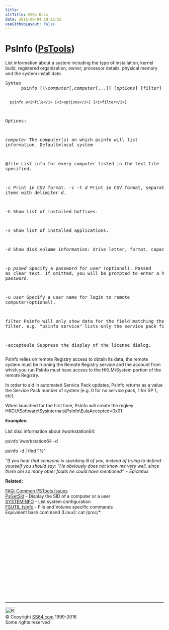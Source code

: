 ```yaml
---
title:
altTitle: SS64 Docs
date: 2016-09-04 19:26:55
useGithubLayout: false
---
```

<!-- #BeginLibraryItem "/Library/head_nt.lbi" --><!-- #EndLibraryItem --><h1>PsInfo (<abbr title="Download the PsTools suite"><a href="http://technet.microsoft.com/en-us/sysinternals">PsTools</a></abbr>)</h1>
<p>List information about a system including the type of installation, kernel build, registered organization,  owner, processor details, physical memory and the system install date.</p>
<pre>Syntax
      psinfo [\\<i>computer</i>[,<i>computer</i>[,..]] [<i>options</i>] [<i>filter</i>]

      psinfo @<i>file</i> [<i>options</i>] [<i>filter</i>]

Options:

   <i>computer</i>   The computer(s) on which psinfo will list information. Default=local system 
               
   @<i>file</i>      List info for every computer listed in the text file specified.

   -c         Print in CSV format.
   -c -t <i>d</i>    Print in CSV format, separate items with delimiter <i>d</i>.

   -h         Show list of installed hotfixes.

   -s         Show list of installed applications.

   -d         Show disk volume information: drive letter, format, capacity.

   -p <i>psswd</i>   Specify a password for <i>user</i> (optional). Passed as clear text.
              If omitted, you will be prompted to enter a hidden password.

   -u <i>user</i>    Specify a user name for login to remote computer(optional).

   <i>filter</i>     Psinfo will only show data for the field matching the filter. 
               e.g. "psinfo service" lists only the service pack field.

   -accepteula Suppress the display of the license dialog.</pre>
<p>PsInfo relies on remote Registry access to obtain its data, the remote system must be running the Remote Registry service and the account from which you run PsInfo must have access to the HKLM\System portion of the remote Registry.</p>
<p>In order to aid in automated Service Pack updates, PsInfo returns as a value the Service Pack number of system (e.g. 0 for no service pack, 1 for SP 1, etc).</p>
<p>When launched for the first time, PsInfo will create the regkey <br>
<span class="code">HKCU\Software\Sysinternals\PsInfo\EulaAccepted=0x01</span></p>
<p><b>Examples:</b><br>
<br>
List disc information about  \\workstation64:</p>
<p class="code">psinfo \\workstation64 -d</p>
<p class="code">psinfo  -d | find "%"</p>
<p class="quote"><i>“If you hear that someone is speaking ill of you, instead of trying to defend yourself you should say: “He obviously does not know me very well, since there are so many other faults he could have mentioned” ~ Epictetus</i></p>
<p><b>Related:</b></p>
<p><a href="http://forum.sysinternals.com/faq-common-pstools-issues_topic15920.html">FAQ: Common PSTools Issues</a><br>
<a href="psgetsid.html">PsGetSid</a> - Display the SID of a computer or a user<br>
<a href="systeminfo.html">SYSTEMINFO</a> - List system configuration<br>
<a href="fsutil.html">FSUTIL fsinfo</a> - <span class="body">File and Volume specific commands</span><br>
Equivalent bash command (Linux): <span class="code">cat /proc/*</span></p><!-- #BeginLibraryItem "/Library/foot_nt.lbi" --><p>
<!-- windows300 -->
<ins class="adsbygoogle" style="display:inline-block;width:300px;height:250px" data-ad-client="ca-pub-6140977852749469" data-ad-slot="7649547908"></ins>
<script>
(adsbygoogle = window.adsbygoogle || []).push({});
</script></p>
<hr>
<div id="bl" class="footer"><a href="psinfo.html#"><img src="../images/top.png" width="30" height="22" alt="Back to the Top"></a></div>
<div id="br" class="footer, tagline">© Copyright <a href="../index.html">SS64.com</a> 1999-2016<br>
Some rights reserved</div><!-- #EndLibraryItem -->


